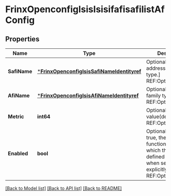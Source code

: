 # FrinxOpenconfigIsisIsisifafisafilistAfConfig

## Properties
Name | Type | Description | Notes
------------ | ------------- | ------------- | -------------
**SafiName** | [***FrinxOpenconfigIsisSafiNameIdentityref**](frinx.openconfig.isis.SafiNameIdentityref.md) | Optional[Subsequent address-family type.] REF:Optional.empty | [optional] [default to null]
**AfiName** | [***FrinxOpenconfigIsisAfiNameIdentityref**](frinx.openconfig.isis.AfiNameIdentityref.md) | Optional[Address-family type.] REF:Optional.empty | [optional] [default to null]
**Metric** | **int64** | Optional[ISIS metric value(default&#x3D;10).] REF:Optional.empty | [optional] [default to null]
**Enabled** | **bool** | Optional[When set to true, the functionality within which this leaf is defined is enabled, when set to false it is explicitly disabled.] REF:Optional.empty | [optional] [default to null]

[[Back to Model list]](../README.md#documentation-for-models) [[Back to API list]](../README.md#documentation-for-api-endpoints) [[Back to README]](../README.md)


